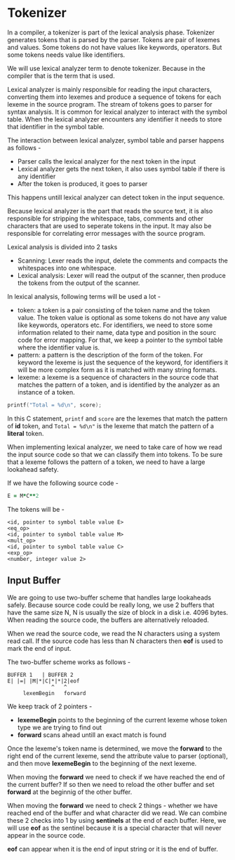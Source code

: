 # Tokenizer

In a compiler, a tokenizer is part of the lexical analysis phase. Tokenizer generates tokens that is parsed by the parser. Tokens are pair of lexemes and values. Some tokens do not have values like keywords, operators. But some tokens needs value like identifiers.

We will use lexical analyzer term to denote tokenizer. Because in the compiler that is the term that is used. 

Lexical analyzer is mainly responsible for reading the input characters, converting them into lexemes and produce a sequence of tokens for each lexeme in the source program. The stream of tokens goes to parser for syntax analysis. It is common for lexical analyzer to interact with the symbol table. When the lexical analyzer encounters any identifier it needs to store that identifier in the symbol table.

The interaction between lexical analyzer, symbol table and parser happens as follows -

- Parser calls the lexical analyzer for the next token in the input 
- Lexical analyzer gets the next token, it also uses symbol table if there is any identifier 
- After the token is produced, it goes to parser 

This happens untill lexical analyzer can detect token in the input sequence.

Because lexical analyzer is the part that reads the source text, it is also responsible for stripping the whitespace, tabs, comments and other characters that are used to seperate tokens in the input. It may also be responsible for correlating error messages with the source program.

Lexical analysis is divided into 2 tasks 

- Scanning: Lexer reads the input, delete the comments and compacts the whitespaces into one whitespace.
- Lexical analysis: Lexer will read the output of the scanner, then produce the tokens from the output of the scanner.

In lexical analysis, following terms will be used a lot -

- token: a token is a pair consisting of the token name and the token value. The token value is optional as some tokens do not have any value like keywords, operators etc. For identifiers, we need to store some information related to their name, data type and position in the sourc code for error mapping. For that, we keep a pointer to the symbol table where the identifier value is.
- pattern: a pattern is the description of the form of the token. For keyword the lexeme is just the sequence of the keyword, for identifiers it will be more complex form as it is matched with many string formats.
- lexeme: a lexeme is a sequence of characters in the source code that matches the pattern of a token, and is identified by the analyzer as an instance of a token.

```c
printf("Total = %d\n", score);
```

In this C statement, `printf` and `score` are the lexemes that match the pattern of **id** token, and `Total = %d\n"` is the lexeme that match the pattern of a **literal** token.

When implementing lexical analyzer, we need to take care of how we read the input source code so that we can classify them into tokens. To be sure that a lexeme follows the pattern of a token, we need to have a large lookahead safety.

If we have the following source code -

```f90
E = M*C**2
```

The tokens will be -

```
<id, pointer to symbol table value E>
<eq_op>
<id, pointer to symbol table value M>
<mult_op>
<id, pointer to symbol table value C>
<exp_op>
<number, integer value 2>
```

## Input Buffer

We are going to use two-buffer scheme that handles large lookaheads safely. Because source code could be really long, we use 2 buffers that have the same size N, N is usually the size of block in a disk i.e. 4096 bytes. When reading the source code, the buffers are alternatively reloaded.

When we read the source code, we read the N characters using a system read call. If the source code has less than N characters then **eof** is used to mark the end of input.


The two-buffer scheme works as follows -

```
BUFFER 1   | BUFFER 2
E| |=| |M|*|C|*|*|2|eof
              ^   ^
     lexemBegin   forward
```

We keep track of 2 pointers -

- **lexemeBegin** points to the beginning of the current lexeme whose token type we are trying to find out 
- **forward** scans ahead untill an exact match is found

Once the lexeme's token name is determined, we move the **forward** to the right end of the current lexeme, send the attribute value to parser (optional), and then move **lexemeBegin** to the beginning of the next lexeme.

When moving the **forward** we need to check if we have reached the end of the current buffer? If so then we need to reload the other buffer and set **forward** at the beginnig of the other buffer.

When moving the **forward** we need to check 2 things - whether we have reached end of the buffer and what character did we read. We can combine these 2 checks into 1 by using **sentinels** at the end of each buffer. Here, we will use **eof** as the sentinel because it is a special character that will never appear in the source code.

**eof** can appear when it is the end of input string or it is the end of buffer.
